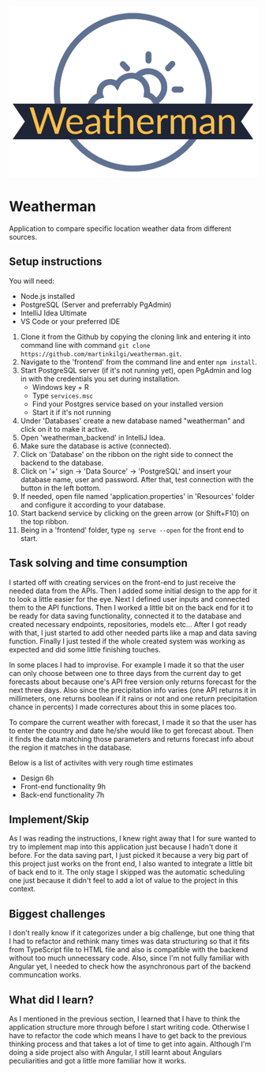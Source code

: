 ![Logo](frontend/src/assets/logos/Weatherman_github.png)

# Weatherman

Application to compare specific location weather data from different sources.

## Setup instructions

You will need:
  * Node.js installed
  * PostgreSQL (Server and preferrably PgAdmin)
  * IntelliJ Idea Ultimate
  * VS Code or your preferred IDE


1. Clone it from the Github by copying the cloning link and entering it into command line with command ```git clone https://github.com/martinkilgi/weatherman.git```.
2. Navigate to the 'frontend' from the command line and enter ```npm install```.
3. Start PostgreSQL server (if it's not running yet), open PgAdmin and log in with the credentials you set during installation.
     * Windows key + R
     * Type ```services.msc```
     * Find your Postgres service based on your installed version
     * Start it if it's not running
5. Under 'Databases' create a new database named "weatherman" and click on it to make it active.
6. Open 'weatherman_backend' in IntelliJ Idea.
7. Make sure the database is active (connected).
8. Click on 'Database' on the ribbon on the right side to connect the backend to the database.
9. Click on '+' sign -> 'Data Source' -> 'PostgreSQL' and insert your database name, user and password. After that, test connection with the button in the left bottom.
10. If needed, open file named 'application.properties' in 'Resources' folder and configure it according to your database.
11. Start backend service by clicking on the green arrow (or Shift+F10) on the top ribbon.
12. Being in a 'frontend' folder, type ```ng serve --open``` for the front end to start.

## Task solving and time consumption

I started off with creating services on the front-end to just receive the needed data from the APIs.
Then I added some initial design to the app for it to look a little easier for the eye.
Next I defined user inputs and connected them to the API functions.
Then I worked a little bit on the back end for it to be ready for data saving functionality, connected it to the database and created
necessary endpoints, repositories, models etc...
After I got ready with that, I just started to add other needed parts like a map and data saving function.
Finally I just tested if the whole created system was working as expected and did some little finishing touches.

In some places I had to improvise. For example I made it so that the user can only choose between one to three days from the current day to get forecasts about because
one's API free version only returns forecast for the next three days. Also since the precipitation info varies (one API returns it in millimeters, one returns boolean
if it rains or not and one return precipitation chance in percents) I made correctures about this in some places too.

To compare the current weather with forecast, I made it so that the user has to enter the country and date he/she would like to get forecast about. Then it
finds the data matching those parameters and returns forecast info about the region it matches in the database.

Below is a list of activites with very rough time estimates
  * Design 6h
  * Front-end functionality 9h
  * Back-end functionality 7h

## Implement/Skip

As I was reading the instructions, I knew right away that I for sure wanted to try to implement map into this application just because I hadn't done it before.
For the data saving part, I just picked it because a very big part of this project just works on the front end, I also wanted to integrate a little bit of back end
to it. The only stage I skipped was the automatic scheduling one just because it didn't feel to add a lot of value to the project in this context.

## Biggest challenges

I don't really know if it categorizes under a big challenge, but one thing that I had to refactor and rethink many times was data structuring so that it fits from TypeScript file to HTML file and also is compatible with the backend without too much unnecessary code. Also, since I'm not fully familiar with Angular yet, I needed to check how the asynchronous part of the backend communcation works.

## What did I learn?

As I mentioned in the previous section, I learned that I have to think the application structure more through before I start writing code. Otherwise I have to
refactor the code which means I have to get back to the previous thinking process and that takes a lot of time to get into again.
Although I'm doing a side project also with Angular, I still learnt about Angulars peculiarities and got a little more familiar how it works.
